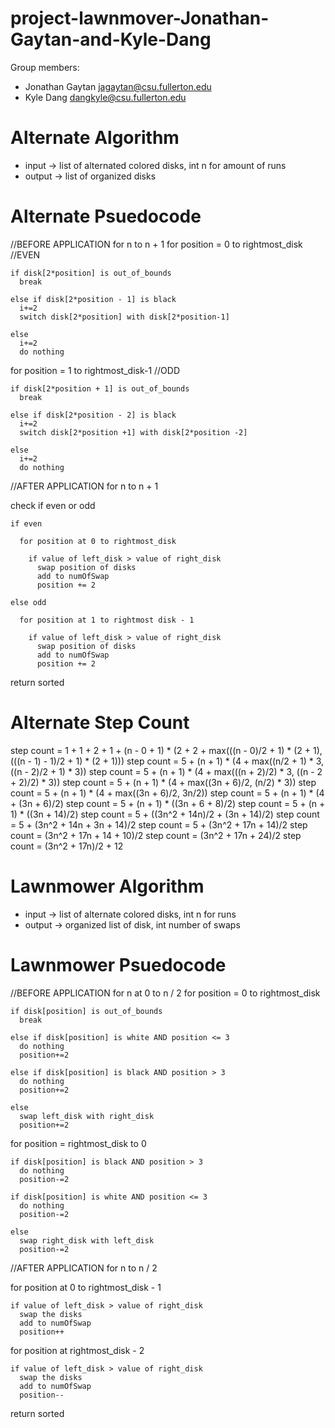 # project-lawnmover-Jonathan-Gaytan-and-Kyle-Dang

Group members:
* Jonathan Gaytan jagaytan@csu.fullerton.edu
* Kyle Dang dangkyle@csu.fullerton.edu

# Alternate Algorithm 

* input -> list of alternated colored disks, int n for amount of runs 
* output -> list of organized disks 

# Alternate Psuedocode

//BEFORE APPLICATION 
for n to n + 1
  for position = 0 to rightmost_disk //EVEN 
  
    if disk[2*position] is out_of_bounds
      break 

    else if disk[2*position - 1] is black 
      i+=2
      switch disk[2*position] with disk[2*position-1]

    else 
      i+=2
      do nothing

  for position = 1 to rightmost_disk-1 //ODD 

    if disk[2*position + 1] is out_of_bounds
      break 

    else if disk[2*position - 2] is black 
      i+=2
      switch disk[2*position +1] with disk[2*position -2]

    else 
      i+=2 
      do nothing 

//AFTER APPLICATION 
for n to n + 1

  check if even or odd 

    if even 

      for position at 0 to rightmost_disk

        if value of left_disk > value of right_disk
          swap position of disks
          add to numOfSwap  
          position += 2
    
    else odd
      
      for position at 1 to rightmost disk - 1
        
        if value of left_disk > value of right_disk
          swap position of disks 
          add to numOfSwap
          position += 2  
  
  return sorted
  
# Alternate Step Count 

step count = 1 + 1 + 2 + 1 + (n - 0 + 1) * (2 + 2 + max(((n - 0)/2 + 1) * (2 + 1), (((n - 1) - 1)/2 + 1) * (2 + 1)))
step count = 5 + (n + 1) * (4 + max((n/2 + 1) * 3, ((n - 2)/2 + 1) * 3))
step count = 5 + (n + 1) * (4 + max(((n + 2)/2) * 3, ((n - 2 + 2)/2) * 3))
step count = 5 + (n + 1) * (4 + max((3n + 6)/2, (n/2) * 3))
step count = 5 + (n + 1) * (4 + max((3n + 6)/2, 3n/2))
step count = 5 + (n + 1) * (4 + (3n + 6)/2)
step count = 5 + (n + 1) * ((3n + 6 + 8)/2)
step count = 5 + (n + 1) * ((3n + 14)/2)
step count = 5 + ((3n^2 + 14n)/2 + (3n + 14)/2) 
step count = 5 + (3n^2 + 14n + 3n + 14)/2
step count = 5 + (3n^2 + 17n + 14)/2
step count = (3n^2 + 17n + 14 + 10)/2
step count = (3n^2 + 17n + 24)/2
step count = (3n^2 + 17n)/2 + 12  

# Lawnmower Algorithm 

* input -> list of alternate colored disks, int n for runs 
* output -> organized list of disk, int number of swaps 

# Lawnmower Psuedocode  

  //BEFORE APPLICATION
for n at 0 to n / 2
  for position = 0 to rightmost_disk
    
    if disk[position] is out_of_bounds
      break 

    else if disk[position] is white AND position <= 3
      do nothing 
      position+=2 

    else if disk[position] is black AND position > 3 
      do nothing
      position+=2 

    else 
      swap left_disk with right_disk
      position+=2 

  for position = rightmost_disk to 0 

    if disk[position] is black AND position > 3 
      do nothing
      position-=2

    if disk[position] is white AND position <= 3
      do nothing
      position-=2

    else 
      swap right_disk with left_disk 
      position-=2

//AFTER APPLICATION 
for n to n / 2

  for position at 0 to rightmost_disk - 1
  
    if value of left_disk > value of right_disk 
      swap the disks 
      add to numOfSwap
      position++

  for position at rightmost_disk - 2

    if value of left_disk > value of right_disk 
      swap the disks 
      add to numOfSwap
      position--

  return sorted 
